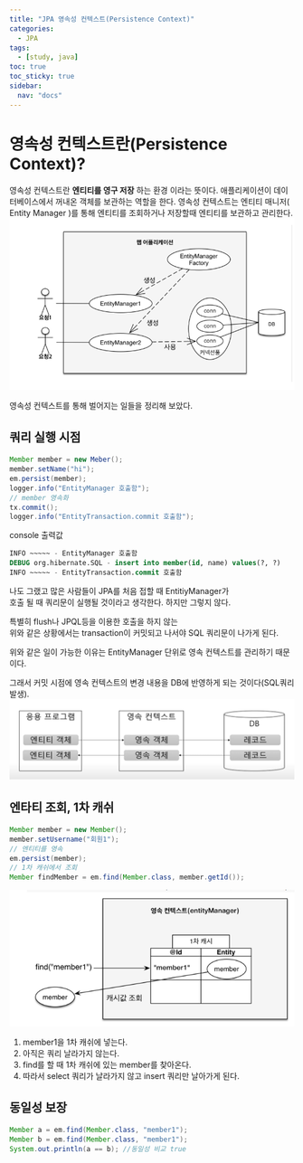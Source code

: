 ```yaml
---
title: "JPA 영속성 컨텍스트(Persistence Context)"
categories:
  - JPA
tags:
  - [study, java]
toc: true
toc_sticky: true
sidebar: 
  nav: "docs"
---
```


# 영속성 컨텍스트란(Persistence Context)?
영속성 컨텍스트란 **엔티티를 영구 저장** 하는 환경 이라는 뜻이다.
애플리케이션이 데이터베이스에서 꺼내온 객체를 보관하는 역할을 한다. 영속성 컨텍스트는 엔티티 매니저( Entity Manager )를 통해 엔티티를 조회하거나 저장할때 엔티티를 보관하고 관리한다.
![persistence-context](/assets/images/persistence-context-working.png)

영속성 컨텍스트를 통해 벌어지는 일들을 정리해 보았다.

## 쿼리 실행 시점
```java
Member member = new Meber();
member.setName("hi");
em.persist(member); 
logger.info("EntityManager 호출함");
// member 영속화
tx.commit(); 
logger.info("EntityTransaction.commit 호출함");
```
console 출력값
```sql
INFO ~~~~~ - EntityManager 호출함
DEBUG org.hibernate.SQL - insert into member(id, name) values(?, ?)
INFO ~~~~~ - EntityTransaction.commit 호출함
```
나도 그랬고 많은 사람들이 JPA를 처음 접할 때 EntitiyManager가    
호출 될 때 쿼리문이 실행될 것이라고 생각한다. 하지만 그렇지 않다.   
   
특별히 flush나 JPQL등을 이용한 호출을 하지 않는    
위와 같은 상황에서는 transaction이 커밋되고 나서야 
SQL 쿼리문이 나가게 된다.    
    
위와 같은 일이 가능한 이유는 EntityManager 단위로 영속 컨텍스트를 관리하기 때문이다.   

그래서 커밋 시점에 영속 컨텍스트의 변경 내용을 DB에 반영하게 되는 것이다(SQL쿼리 발생).
![persistence-context](/assets/images/persistence-context.png)

## 엔타티 조회, 1차 캐쉬
```java
Member member = new Member(); 
member.setUsername("회원1");
// 엔티티를 영속 
em.persist(member);
// 1차 캐쉬에서 조회
Member findMember = em.find(Member.class, member.getId());
```
![persistence-context](/assets/images/persistence-context-cache.png)

1. member1을 1차 캐쉬에 넣는다. 
2. 아직은 쿼리 날라가지 않는다.
3. find를 할 때 1차 캐쉬에 있는 member를 찾아온다.
4. 따라서 select 쿼리가 날라가지 않고 insert 쿼리만 날아가게 된다.

## 동일성 보장
```java
Member a = em.find(Member.class, "member1"); 
Member b = em.find(Member.class, "member1");
System.out.println(a == b); //동일성 비교 true
```